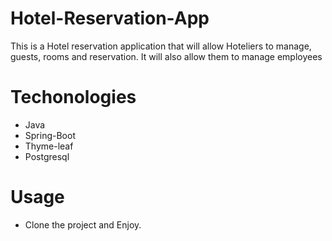 # Hotel-Reservation-App
This is a Hotel reservation application that will allow
Hoteliers to manage, guests, rooms and reservation. It
will also allow them to manage employees

# Techonologies
- Java
- Spring-Boot
- Thyme-leaf
- Postgresql

# Usage
- Clone the project and Enjoy.
